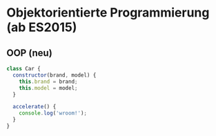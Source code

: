 # Objektorientierte Programmierung (ab ES2015)

## OOP (neu)

```js
class Car {
  constructor(brand, model) {
    this.brand = brand;
    this.model = model;
  }

  accelerate() {
    console.log('wroom!');
  }
}
```
